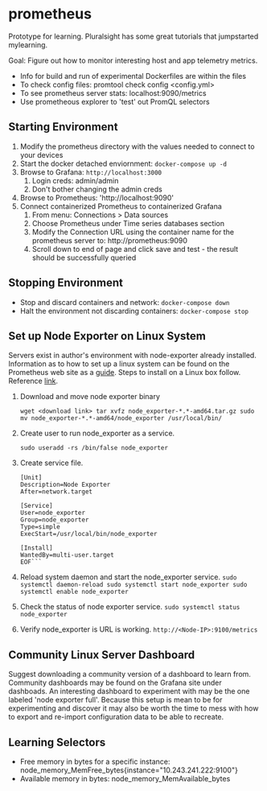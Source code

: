 # prometheus

Prototype for learning.  Pluralsight has some great tutorials that jumpstarted mylearning.

Goal: Figure out how to monitor interesting host and app telemetry metrics.

* Info for build and run of experimental Dockerfiles are within the files
* To check config files: promtool check config <config.yml>
* To see prometheus server stats: localhost:9090/metrics
* Use prometheous explorer to 'test' out PromQL selectors

## Starting Environment

1. Modify the prometheus directory with the values needed to connect to your devices
2. Start the docker detached enviornment: `docker-compose up -d`
3. Browse to Grafana: `http://localhost:3000`
   1. Login creds: admin/admin
   2. Don't bother changing the admin creds
4. Browse to Prometheus: 'http://localhost:9090'
5. Connect containerized Prometheus to containerized Grafana
   1. From menu: Connections > Data sources
   2. Choose Prometheus under Time series databases section
   3. Modify the Connection URL using the container name for the prometheus server to: http://prometheus:9090
   4. Scroll down to end of page and click save and test - the result should be successfully queried

## Stopping Environment

* Stop and discard containers and network: `docker-compose down`
* Halt the environment not discarding containers: `docker-compose stop`

## Set up Node Exporter on Linux System

Servers exist in author's environment with node-exporter already installed.  Information as to how to set up a linux system can be found on the  Prometheus web site as a [guide](https://prometheus.io/docs/guides/node-exporter/#installing-and-running-the-node-exporter).  Steps to install on a Linux box follow.  Reference [link](https://docs.vmware.com/en/VMware-vRealize-Operations-Management-Pack-for-Kubernetes/1.8.1/management-pack-for-kubernetes/GUID-A1B68BE5-EF38-48E1-AA80-FD71E6F19989.html).

1. Download and move node exporter binary

   `wget <download link> tar xvfz node_exporter-*.*-amd64.tar.gz sudo mv node_exporter-*.*-amd64/node_exporter /usr/local/bin/`
2. Create user to run node_exporter as a service.

   `sudo useradd -rs /bin/false node_exporter`
3. Create service file.

   ```sudo
   [Unit]
   Description=Node Exporter
   After=network.target

   [Service]
   User=node_exporter
   Group=node_exporter
   Type=simple
   ExecStart=/usr/local/bin/node_exporter

   [Install]
   WantedBy=multi-user.target
   EOF```

   ```
4. Reload system daemon and start the node_exporter service.
   `sudo systemctl daemon-reload sudo systemctl start node_exporter sudo systemctl enable node_exporter`
5. Check the status of node exporter service.
   `sudo systemctl status node_exporter`
6. Verify node_exporter is URL is working.
   `http://<Node-IP>:9100/metrics`

## Community Linux Server Dashboard

Suggest downloading a community version of a dashboard to learn from.  Community dashboards may be found on the Grafana site under dashboads.  An interesting dashboard to experiment with may be the one labeled 'node exporter full'.  Because this setup is mean to be for experimenting and discover it may also be worth the time to mess with how to export and re-import configuration data to be able to recreate.

## Learning Selectors

* Free memory in bytes for a specific instance: node_memory_MemFree_bytes{instance="10.243.241.222:9100"}
* Available memory in bytes: node_memory_MemAvailable_bytes
